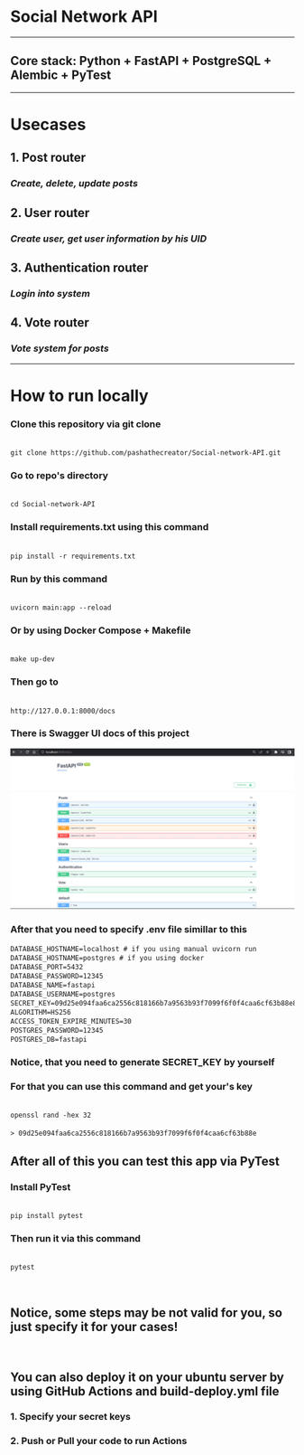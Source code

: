 # Social Network API
---
## Core stack: Python + FastAPI + PostgreSQL + Alembic + PyTest
---
# Usecases

## 1. Post router
### *Create, delete, update posts*
## 2. User router
### *Create user, get user information by his UID*
## 3. Authentication router
### *Login into system*
## 4. Vote router
### *Vote system for posts*
---
# How to run locally
### Clone this repository via git clone

````

git clone https://github.com/pashathecreator/Social-network-API.git

````

### Go to repo's directory

````

cd Social-network-API

````

### Install requirements.txt using this command

````

pip install -r requirements.txt

````

### Run by this command

````

uvicorn main:app --reload

````

### Or by using Docker Compose + Makefile


````

make up-dev

````

### Then go to 

````

http://127.0.0.1:8000/docs

````

### There is Swagger UI docs of this project
![alt text](swagger.jpg)


### After that you need to specify .env file simillar to this

````
DATABASE_HOSTNAME=localhost # if you using manual uvicorn run
DATABASE_HOSTNAME=postgres # if you using docker
DATABASE_PORT=5432
DATABASE_PASSWORD=12345
DATABASE_NAME=fastapi
DATABASE_USERNAME=postgres
SECRET_KEY=09d25e094faa6ca2556c818166b7a9563b93f7099f6f0f4caa6cf63b88e8d3e7
ALGORITHM=HS256
ACCESS_TOKEN_EXPIRE_MINUTES=30
POSTGRES_PASSWORD=12345
POSTGRES_DB=fastapi
````
### Notice, that you need to generate SECRET_KEY by yourself
### For that you can use this command and get your's key

````

openssl rand -hex 32

> 09d25e094faa6ca2556c818166b7a9563b93f7099f6f0f4caa6cf63b88e

````

## After all of this you can test this app via PyTest

### Install PyTest
````

pip install pytest

````

### Then run it via this command

````

pytest

````
&ensp;
## Notice, some steps may be not valid for you, so just specify it for your cases!

&ensp;

## You can also deploy it on your ubuntu server by using GitHub Actions and build-deploy.yml file
### 1. Specify your secret keys
### 2. Push or Pull your code to run Actions